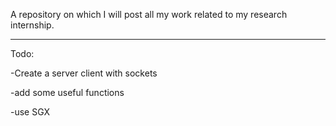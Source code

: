 
A repository on which I will post all my work related to my research internship.


*****************

Todo:

-Create a server client with sockets

-add some useful functions

-use SGX
